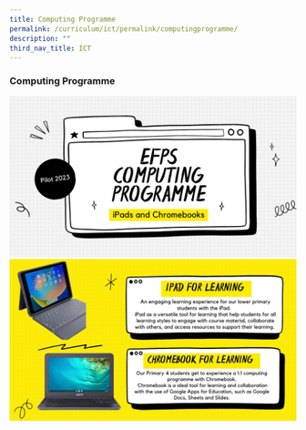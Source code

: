```yaml
---
title: Computing Programme
permalink: /curriculum/ict/permalink/computingprogramme/
description: ""
third_nav_title: ICT
---
```

### Computing Programme

![](/images/ICT1.jpg)
![](/images/ICT2.jpg)